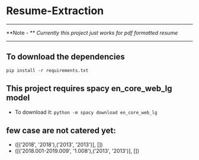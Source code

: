 
# Resume-Extraction
---

**Note - **
*Currently this project just works for pdf formatted resume*

---

## To download the dependencies
`pip install -r requirements.txt`

## This project requires spacy en_core_web_lg model
* To download it:
`python -m spacy download en_core_web_lg`


## few case are not catered yet:
<ul>
    <li>([('2018', '2018'),('2013', '2013')], [])</li>
    <li>([('2018.001-2019.009', '1.008'),('2013', '2013')], [])</li>
</ul>
